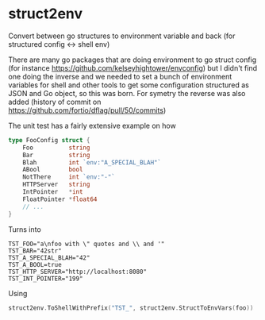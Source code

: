 # struct2env
Convert between go structures to environment variable and back (for structured config &lt;-> shell env)

There are many go packages that are doing environment to go struct config (for instance https://github.com/kelseyhightower/envconfig) but I didn't find one doing the inverse and we needed to set a bunch of environment variables for shell and other tools to get some configuration structured as JSON and Go object, so this was born. For symetry the reverse was also added (history of commit on https://github.com/fortio/dflag/pull/50/commits)

The unit test has a fairly extensive example on how
```go
type FooConfig struct {
	Foo          string
	Bar          string
	Blah         int `env:"A_SPECIAL_BLAH"`
	ABool        bool
	NotThere     int `env:"-"`
	HTTPServer   string
	IntPointer   *int
	FloatPointer *float64
    // ...
}
```

Turns into
```shell
TST_FOO="a\nfoo with \" quotes and \\ and '"
TST_BAR="42str"
TST_A_SPECIAL_BLAH="42"
TST_A_BOOL=true
TST_HTTP_SERVER="http://localhost:8080"
TST_INT_POINTER="199"
```

Using
```go
struct2env.ToShellWithPrefix("TST_", struct2env.StructToEnvVars(foo))
```
